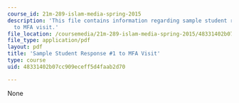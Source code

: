 ```yaml
---
course_id: 21m-289-islam-media-spring-2015
description: 'This file contains information regarding sample student response #1
  to MFA visit.'
file_location: /coursemedia/21m-289-islam-media-spring-2015/48331402b07cc909eceff5d4faab2d70_MIT21M_289S15_assnMFA_ex1.pdf
file_type: application/pdf
layout: pdf
title: 'Sample Student Response #1 to MFA Visit'
type: course
uid: 48331402b07cc909eceff5d4faab2d70

---
```

None